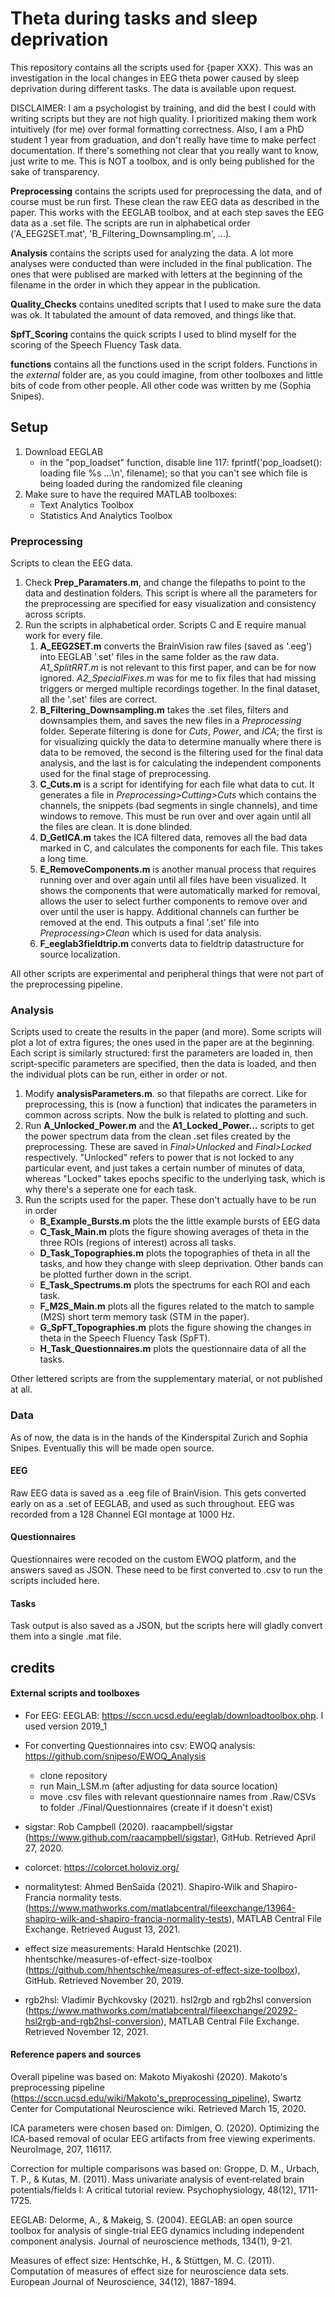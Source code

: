 # Theta during tasks and sleep deprivation
This repository contains all the scripts used for {paper XXX}. This was an investigation in the local changes in EEG theta power caused by sleep deprivation during different tasks. The data is available upon request.

DISCLAIMER: I am a psychologist by training, and did the best I could with writing scripts but they are not high quality. I prioritized making them work intuitively (for me) over formal formatting correctness. Also, I am a PhD student 1 year from graduation, and don't really have time to make perfect documentation. If there's something not clear that you really want to know, just write to me. This is NOT a toolbox, and is only being published for the sake of transparency.

**Preprocessing** contains the scripts used for preprocessing the data, and of course must be run first. These clean the raw EEG data as described in the paper. This works with the EEGLAB toolbox, and at each step saves the EEG data as a .set file. The scripts are run in alphabetical order ('A_EEG2SET.mat', 'B_Filtering_Downsampling.m', ...).

**Analysis** contains the scripts used for analyzing the data. A lot more analyses were conducted than were included in the final publication. The ones that were publised are marked with letters at the beginning of the filename in the order in which they appear in the publication.

**Quality_Checks** contains unedited scripts that I used to make sure the data was ok. It tabulated the amount of data removed, and things like that. 

**SpfT_Scoring** contains the quick scripts I used to blind myself for the scoring of the Speech Fluency Task data.

**functions** contains all the functions used in the script folders. Functions in the *external* folder are, as you could imagine, from other toolboxes and little bits of code from other people. All other code was written by me (Sophia Snipes).


## Setup
1. Download EEGLAB
    - in the "pop_loadset" function, disable line 117:  fprintf('pop_loadset(): loading file %s ...\n', filename); so that you can't see which file is being loaded during the randomized file cleaning
2. Make sure to have the required MATLAB toolboxes: 
    - Text Analytics Toolbox
    - Statistics And Analytics Toolbox

### Preprocessing
Scripts to clean the EEG data.

1. Check **Prep_Paramaters.m**, and change the filepaths to point to the data and destination folders. This script is where all the parameters for the preprocessing are specified for easy visualization and consistency across scripts.
2. Run the scripts in alphabetical order. Scripts C and E require manual work for every file.
    1. **A_EEG2SET.m** converts the BrainVision raw files (saved as '.eeg') into EEGLAB '.set' files in the same folder as the raw data. *A1_SplitRRT.m* is not relevant to this first paper, and can be for now ignored. *A2_SpecialFixes.m* was for me to fix files that had missing triggers or merged multiple recordings together. In the final dataset, all the '.set' files are correct.
    2. **B_Filtering_Downsampling.m** takes the .set files, filters and downsamples them, and saves the new files in a *Preprocessing* folder. Seperate filtering is done for *Cuts*, *Power*, and *ICA*; the first is for visualizing quickly the data to determine manually where there is data to be removed, the second is the filtering used for the final data analysis, and the last is for calculating the independent components used for the final stage of preprocessing.
    3. **C_Cuts.m** is a script for identifying for each file what data to cut. It generates a file in *Preprocessing>Cutting>Cuts* which contains the channels, the snippets (bad segments in single channels), and time windows to remove. This must be run over and over again until all the files are clean. It is done blinded.
    4. **D_GetICA.m** takes the ICA filtered data, removes all the bad data marked in C, and calculates the components for each file. This takes a long time.
    5. **E_RemoveComponents.m** is another manual process that requires running over and over again until all files have been visualized. It shows the components that were automatically marked for removal, allows the user to select further components to remove over and over until the user is happy. Additional channels can further be removed at the end. This outputs a final '.set' file into *Preprocessing>Clean* which is used for data analysis.
    6. **F_eeglab3fieldtrip.m** converts data to fieldtrip datastructure for source localization.

All other scripts are experimental and peripheral things that were not part of the preprocessing pipeline.


### Analysis
Scripts used to create the results in the paper (and more). Some scripts will plot a lot of extra figures; the ones used in the paper are at the beginning. Each script is similarly structured: first the parameters are loaded in, then script-specific parameters are specified, then the data is loaded, and then the individual plots can be run, either in order or not. 

1. Modify **analysisParameters.m**. so that filepaths are correct. Like for preprocessing, this is (now a function) that indicates the parameters in common across scripts. Now the bulk is related to plotting and such.
2. Run **A_Unlocked_Power.m** and the **A1_Locked_Power...** scripts to get the power spectrum data from the clean .set files created by the preprocessing. These are saved in *Final>Unlocked* and *Final>Locked* respectively. "Unlocked" refers to power that is not locked to any particular event, and just takes a certain number of minutes of data, whereas "Locked" takes epochs specific to the underlying task, which is why there's a seperate one for each task.
3. Run the scripts used for the paper. These don't actually have to be run in order
    - **B_Example_Bursts.m** plots the the little example bursts of EEG data
    - **C_Task_Main.m** plots the figure showing averages of theta in the three ROIs (regions of interest) across all tasks. 
    - **D_Task_Topographies.m** plots the topographies of theta in all the tasks, and how they change with sleep deprivation. Other bands can be plotted further down in the script.
    - **E_Task_Spectrums.m** plots the spectrums for each ROI and each task. 
    - **F_M2S_Main.m** plots all the figures related to the match to sample (M2S) short term memory task (STM in the paper).
    - **G_SpFT_Topographies.m** plots the figure showing the changes in theta in the Speech Fluency Task (SpFT).
    - **H_Task_Questionnaires.m** plots the questionnaire data of all the tasks.

Other lettered scripts are from the supplementary material, or not published at all. 



### Data
As of now, the data is in the hands of the Kinderspital Zurich and Sophia Snipes. Eventually this will be made open source.

#### EEG
Raw EEG data is saved as a .eeg file of BrainVision. This gets converted early on as a .set of EEGLAB, and used as such throughout. 
EEG was recorded from a 128 Channel EGI montage at 1000 Hz. 

#### Questionnaires
Questionnaires were recoded on the custom EWOQ platform, and the answers saved as JSON. These need to be first converted to .csv to run the scripts included here.

#### Tasks
Task output is also saved as a JSON, but the scripts here will gladly convert them into a single .mat file.


## credits

#### External scripts and toolboxes

- For EEG: EEGLAB: https://sccn.ucsd.edu/eeglab/downloadtoolbox.php. I used version 2019_1
- For converting Questionnaires into csv: EWOQ analysis: https://github.com/snipeso/EWOQ_Analysis 
    - clone repository
    - run Main_LSM.m (after adjusting for data source location)
    - move .csv files with relevant questionnaire names from .Raw/CSVs to folder ./Final/Questionnaires (create if it doesn't exist)

- sigstar: Rob Campbell (2020). raacampbell/sigstar (https://www.github.com/raacampbell/sigstar), GitHub. Retrieved April 27, 2020.

- colorcet: https://colorcet.holoviz.org/ 

- normalitytest: Ahmed BenSaïda (2021). Shapiro-Wilk and Shapiro-Francia normality tests. (https://www.mathworks.com/matlabcentral/fileexchange/13964-shapiro-wilk-and-shapiro-francia-normality-tests), MATLAB Central File Exchange. Retrieved August 13, 2021.

- effect size measurements: Harald Hentschke (2021). hhentschke/measures-of-effect-size-toolbox (https://github.com/hhentschke/measures-of-effect-size-toolbox), GitHub. Retrieved November 20, 2019.

- rgb2hsl: Vladimir Bychkovsky (2021). hsl2rgb and rgb2hsl conversion (https://www.mathworks.com/matlabcentral/fileexchange/20292-hsl2rgb-and-rgb2hsl-conversion), MATLAB Central File Exchange. Retrieved November 12, 2021.

#### Reference papers and sources

Overall pipeline was based on: Makoto Miyakoshi (2020). Makoto's preprocessing pipeline (https://sccn.ucsd.edu/wiki/Makoto's_preprocessing_pipeline), Swartz Center for Computational Neuroscience wiki. Retrieved March 15, 2020.

ICA parameters were chosen based on: Dimigen, O. (2020). Optimizing the ICA-based removal of ocular EEG artifacts from free viewing experiments. NeuroImage, 207, 116117.

Correction for multiple comparisons was based on: Groppe, D. M., Urbach, T. P., & Kutas, M. (2011). Mass univariate analysis of event‐related brain potentials/fields I: A critical tutorial review. Psychophysiology, 48(12), 1711-1725.

EEGLAB: Delorme, A., & Makeig, S. (2004). EEGLAB: an open source toolbox for analysis of single-trial EEG dynamics including independent component analysis. Journal of neuroscience methods, 134(1), 9-21.

Measures of effect size: Hentschke, H., & Stüttgen, M. C. (2011). Computation of measures of effect size for neuroscience data sets. European Journal of Neuroscience, 34(12), 1887-1894.